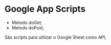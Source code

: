 # Google App Scripts
- Metodo doGet;
- Metodo doPost;

São scripts para utilizar o Google Sheet como API;
